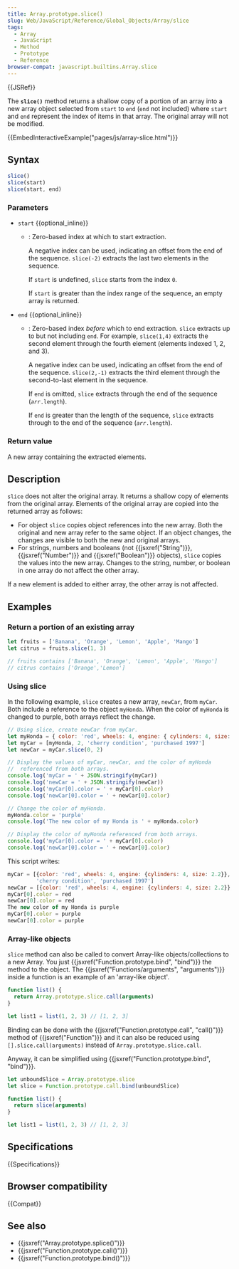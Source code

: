 ```yaml
---
title: Array.prototype.slice()
slug: Web/JavaScript/Reference/Global_Objects/Array/slice
tags:
  - Array
  - JavaScript
  - Method
  - Prototype
  - Reference
browser-compat: javascript.builtins.Array.slice
---
```

{{JSRef}}

The **`slice()`** method returns a shallow copy of a portion of an array into a
new array object selected from `start` to `end` (`end` not included) where
`start` and `end` represent the index of items in that array. The original array
will not be modified.

{{EmbedInteractiveExample("pages/js/array-slice.html")}}

## Syntax

```js
slice()
slice(start)
slice(start, end)
```

### Parameters

*   `start` {{optional_inline}}

    *   : Zero-based index at which to start extraction.

        A negative index can be used, indicating an offset from the end of the
        sequence. `slice(-2)` extracts the last two elements in the sequence.

        If `start` is undefined, `slice` starts from the index `0`.

        If `start` is greater than the index range of the sequence, an empty array
        is returned.

*   `end` {{optional_inline}}

    *   : Zero-based index *before* which to end extraction. `slice` extracts up to
        but not including `end`. For example, `slice(1,4)` extracts the second
        element through the fourth element (elements indexed 1, 2, and 3).

        A negative index can be used, indicating an offset from the end of the
        sequence. `slice(2,-1)` extracts the third element through the
        second-to-last element in the sequence.

        If `end` is omitted, `slice` extracts through the end of the sequence
        (<code><var>arr</var>.length</code>).

        If `end` is greater than the length of the sequence, `slice` extracts
        through to the end of the sequence (<code><var>arr</var>.length</code>).

### Return value

A new array containing the extracted elements.

## Description

`slice` does not alter the original array. It returns a shallow copy of elements
from the original array. Elements of the original array are copied into the
returned array as follows:

*   For object `slice` copies object references into the new array. Both the
    original and new array refer to the same object. If an object changes, the
    changes are visible to both the new and original arrays.
*   For strings, numbers and booleans (not {{jsxref("String")}},
    {{jsxref("Number")}} and {{jsxref("Boolean")}} objects),
    `slice` copies the values into the new array. Changes to the string, number,
    or boolean in one array do not affect the other array.

If a new element is added to either array, the other array is not affected.

## Examples

### Return a portion of an existing array

```js
let fruits = ['Banana', 'Orange', 'Lemon', 'Apple', 'Mango']
let citrus = fruits.slice(1, 3)

// fruits contains ['Banana', 'Orange', 'Lemon', 'Apple', 'Mango']
// citrus contains ['Orange','Lemon']
```

### Using slice

In the following example, `slice` creates a new array, `newCar`, from `myCar`.
Both include a reference to the object `myHonda`. When the color of `myHonda` is
changed to purple, both arrays reflect the change.

```js
// Using slice, create newCar from myCar.
let myHonda = { color: 'red', wheels: 4, engine: { cylinders: 4, size: 2.2 } }
let myCar = [myHonda, 2, 'cherry condition', 'purchased 1997']
let newCar = myCar.slice(0, 2)

// Display the values of myCar, newCar, and the color of myHonda
//  referenced from both arrays.
console.log('myCar = ' + JSON.stringify(myCar))
console.log('newCar = ' + JSON.stringify(newCar))
console.log('myCar[0].color = ' + myCar[0].color)
console.log('newCar[0].color = ' + newCar[0].color)

// Change the color of myHonda.
myHonda.color = 'purple'
console.log('The new color of my Honda is ' + myHonda.color)

// Display the color of myHonda referenced from both arrays.
console.log('myCar[0].color = ' + myCar[0].color)
console.log('newCar[0].color = ' + newCar[0].color)
```

This script writes:

```js
myCar = [{color: 'red', wheels: 4, engine: {cylinders: 4, size: 2.2}}, 2,
         'cherry condition', 'purchased 1997']
newCar = [{color: 'red', wheels: 4, engine: {cylinders: 4, size: 2.2}}, 2]
myCar[0].color = red
newCar[0].color = red
The new color of my Honda is purple
myCar[0].color = purple
newCar[0].color = purple
```

### Array-like objects

`slice` method can also be called to convert Array-like objects/collections to a
new Array. You just {{jsxref("Function.prototype.bind", "bind")}}
the method to the object. The
{{jsxref("Functions/arguments", "arguments")}} inside a function
is an example of an 'array-like object'.

```js
function list() {
  return Array.prototype.slice.call(arguments)
}

let list1 = list(1, 2, 3) // [1, 2, 3]
```

Binding can be done with the
{{jsxref("Function.prototype.call", "call()")}} method of
{{jsxref("Function")}} and it can also be reduced using
`[].slice.call(arguments)` instead of `Array.prototype.slice.call`.

Anyway, it can be simplified using
{{jsxref("Function.prototype.bind", "bind")}}.

```js
let unboundSlice = Array.prototype.slice
let slice = Function.prototype.call.bind(unboundSlice)

function list() {
  return slice(arguments)
}

let list1 = list(1, 2, 3) // [1, 2, 3]
```

## Specifications

{{Specifications}}

## Browser compatibility

{{Compat}}

## See also

*   {{jsxref("Array.prototype.splice()")}}
*   {{jsxref("Function.prototype.call()")}}
*   {{jsxref("Function.prototype.bind()")}}
